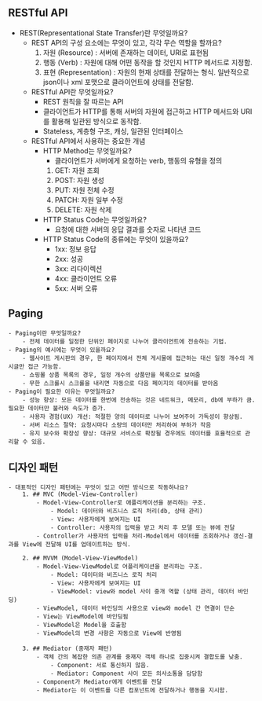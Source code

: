 
## RESTful API
- REST(Representational State Transfer)란 무엇일까요?
    - REST API의 구성 요소에는 무엇이 있고, 각각 무슨 역할을 할까요?
        1. 자원 (Resource) : 서버에 존재하는 데이터, URI로 표현됨
        2. 행동 (Verb) : 자원에 대해 어떤 동작을 할 것인지 HTTP 메서드로 지정함.
        3. 표현 (Representation) : 자원의 현재 상태를 전달하는 형식. 일반적으로 json이나 xml 포맷으로 클라이언트에 상태를 전달함.
    - RESTful API란 무엇일까요?
	    - REST 원칙을 잘 따르는 API
	    - 클라이언트가 HTTP를 통해 서버의 자원에 접근하고 HTTP 메서드와 URI를 활용해 일관된 방식으로 동작함.
	    - Stateless, 계층형 구조, 캐싱, 일관된 인터페이스
    - RESTful API에서 사용하는 중요한 개념
        - HTTP Method는 무엇일까요?
	        - 클라이언트가 서버에게 요청하는 verb, 행동의 유형을 정의
	        1. GET: 자원 조회
	        2. POST: 자원 생성
	        3. PUT: 자원 전체 수정
	        4. PATCH: 자원 일부 수정
	        5. DELETE: 자원 삭제
        - HTTP Status Code는 무엇일까요?
	        - 요청에 대한 서버의 응답 결과를 숫자로 나타낸 코드
        - HTTP Status Code의 종류에는 무엇이 있을까요?
	        - 1xx: 정보 응답
	        - 2xx: 성공
	        - 3xx: 리다이렉션
	        - 4xx: 클라이언트 오류
	        - 5xx: 서버 오류
            
## Paging
    - Paging이란 무엇일까요?
	    - 전체 데이터를 일정한 단위인 페이지로 나누어 클라이언트에 전송하는 기법.
    - Paging의 예시에는 무엇이 있을까요?
	    - 웹사이트 게시판의 경우, 한 페이지에서 전체 게시물에 접근하는 대신 일정 개수의 게시글만 접근 가능함.
	    - 쇼핑몰 상품 목록의 경우, 일정 개수의 상품만을 목록으로 보여줌
	    - 무한 스크롤시 스크롤을 내리면 자동으로 다음 페이지의 데이터를 받아옴
    - Paging이 필요한 이유는 무엇일까요?
	    - 성능 향상: 모든 데이터를 한번에 전송하는 것은 네트워크, 메모리, db에 부하가 큼. 필요한 데이터만 불러와 속도가 증가.
	    - 사용자 경험(UX) 개선: 적절한 양의 데이터로 나누어 보여주어 가독성이 향상됨.
	    - 서버 리소스 절약: 요청시마다 소량의 데이터만 처리하여 부하가 작음
	    - 유지 보수와 확장성 향상: 대규모 서비스로 확장될 경우에도 데이터를 효율적으로 관리할 수 있음.
## 디자인 패턴
    - 대표적인 디자인 패턴에는 무엇이 있고 어떤 방식으로 작동하나요?
        1. ## MVC (Model-View-Controller)
	        - Model-View-Controller로 애플리케이션을 분리하는 구조.
		        - Model: 데이터와 비즈니스 로직 처리(db, 상태 관리)
		        - View: 사용자에게 보여지는 UI
		        - Controller: 사용자의 입력을 받고 처리 후 모델 또는 뷰에 전달
	        - Controller가 사용자의 입력을 처리-Model에서 데이터를 조회하거나 갱신-결과를 View에 전달해 UI를 업데이트하는 방식.
            
        2. ## MVVM (Model-View-ViewModel)
	        - Model-View-ViewModel로 어플리케이션을 분리하는 구조.
		        - Model: 데이터와 비즈니스 로직 처리
		        - View: 사용자에게 보여지는 UI
		        - ViewModel: view와 model 사이 중개 역할 (상태 관리, 데이터 바인딩)
		    - ViewModel, 데이터 바인딩의 사용으로 view와 model 간 연결이 단순
		    - View는 ViewModel에 바인딩됨
		    - ViewModel은 Model을 호출함
		    - ViewModel의 변경 사항은 자동으로 View에 반영됨
            
        3. ## Mediator (중재자 패턴)
	        - 객체 간의 복잡한 의존 관계를 중재자 객체 하나로 집중시켜 결합도롤 낮춤.
		        - Component: 서로 통신하지 않음.
		        - Mediator: Component 사이 모든 의사소통을 담당함
		    - Component가 Mediator에게 이벤트를 전달
		    - Mediator는 이 이벤트를 다른 컴포넌트에 전달하거나 행동을 지시함.